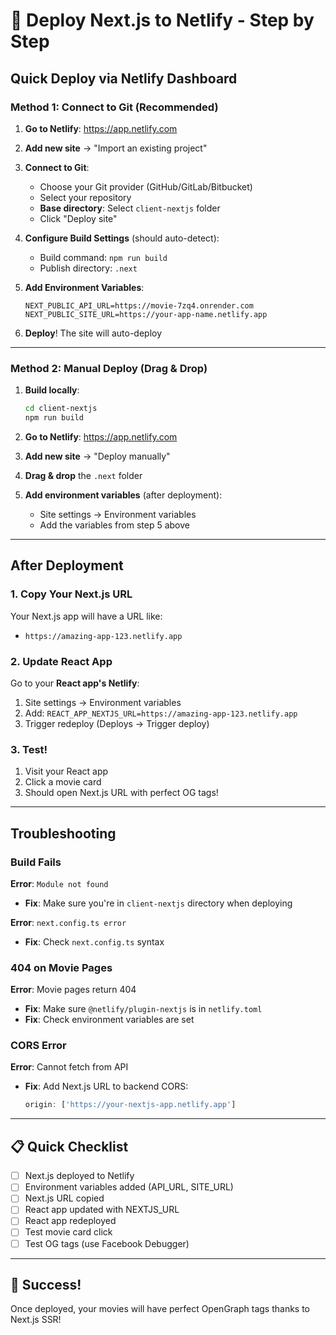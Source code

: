 # 🚀 Deploy Next.js to Netlify - Step by Step

## Quick Deploy via Netlify Dashboard

### Method 1: Connect to Git (Recommended)

1. **Go to Netlify**: https://app.netlify.com
2. **Add new site** → "Import an existing project"
3. **Connect to Git**:
   - Choose your Git provider (GitHub/GitLab/Bitbucket)
   - Select your repository
   - **Base directory**: Select `client-nextjs` folder
   - Click "Deploy site"

4. **Configure Build Settings** (should auto-detect):
   - Build command: `npm run build`
   - Publish directory: `.next`
   
5. **Add Environment Variables**:
   ```
   NEXT_PUBLIC_API_URL=https://movie-7zq4.onrender.com
   NEXT_PUBLIC_SITE_URL=https://your-app-name.netlify.app
   ```

6. **Deploy**! The site will auto-deploy

---

### Method 2: Manual Deploy (Drag & Drop)

1. **Build locally**:
   ```bash
   cd client-nextjs
   npm run build
   ```

2. **Go to Netlify**: https://app.netlify.com
3. **Add new site** → "Deploy manually"
4. **Drag & drop** the `.next` folder
5. **Add environment variables** (after deployment):
   - Site settings → Environment variables
   - Add the variables from step 5 above

---

## After Deployment

### 1. Copy Your Next.js URL
Your Next.js app will have a URL like:
- `https://amazing-app-123.netlify.app`

### 2. Update React App

Go to your **React app's Netlify**:
1. Site settings → Environment variables
2. Add: `REACT_APP_NEXTJS_URL=https://amazing-app-123.netlify.app`
3. Trigger redeploy (Deploys → Trigger deploy)

### 3. Test!

1. Visit your React app
2. Click a movie card
3. Should open Next.js URL with perfect OG tags!

---

## Troubleshooting

### Build Fails

**Error**: `Module not found`
- **Fix**: Make sure you're in `client-nextjs` directory when deploying

**Error**: `next.config.ts error`
- **Fix**: Check `next.config.ts` syntax

### 404 on Movie Pages

**Error**: Movie pages return 404
- **Fix**: Make sure `@netlify/plugin-nextjs` is in `netlify.toml`
- **Fix**: Check environment variables are set

### CORS Error

**Error**: Cannot fetch from API
- **Fix**: Add Next.js URL to backend CORS:
  ```js
  origin: ['https://your-nextjs-app.netlify.app']
  ```

---

## 📋 Quick Checklist

- [ ] Next.js deployed to Netlify
- [ ] Environment variables added (API_URL, SITE_URL)
- [ ] Next.js URL copied
- [ ] React app updated with NEXTJS_URL
- [ ] React app redeployed
- [ ] Test movie card click
- [ ] Test OG tags (use Facebook Debugger)

---

## 🎉 Success!

Once deployed, your movies will have perfect OpenGraph tags thanks to Next.js SSR!
